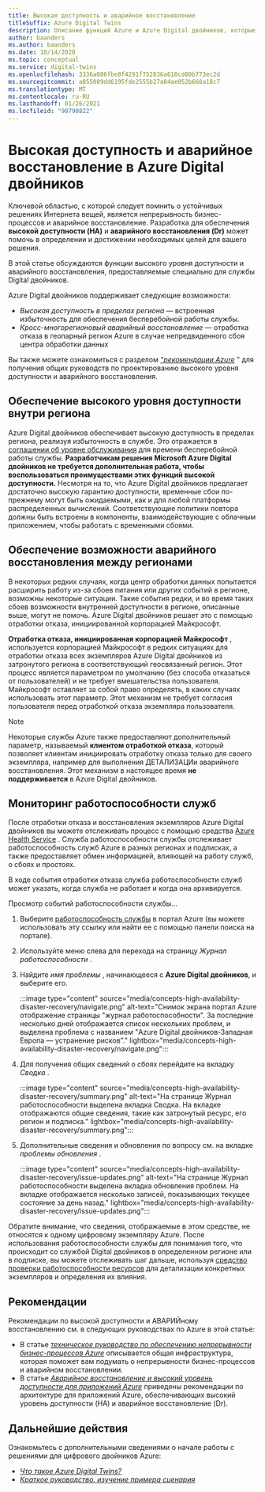 ```yaml
---
title: Высокая доступность и аварийное восстановление
titleSuffix: Azure Digital Twins
description: Описание функций Azure и Azure Digital двойников, которые позволяют создавать высокодоступные решения Интернета вещей Azure с возможностями аварийного восстановления.
author: baanders
ms.author: baanders
ms.date: 10/14/2020
ms.topic: conceptual
ms.service: digital-twins
ms.openlocfilehash: 3336a086fbe8f4291f752836a610cd80b773ec2d
ms.sourcegitcommit: a055089dd6195fde2555b27a84ae052b668a18c7
ms.translationtype: MT
ms.contentlocale: ru-RU
ms.lasthandoff: 01/26/2021
ms.locfileid: "98790822"
---
```

# <a name="azure-digital-twins-high-availability-and-disaster-recovery"></a>Высокая доступность и аварийное восстановление в Azure Digital двойников

Ключевой областью, с которой следует помнить о устойчивых решениях Интернета вещей, является непрерывность бизнес-процессов и аварийное восстановление. Разработка для обеспечения **высокой доступности (HA)** и **аварийного восстановления (Dr)** может помочь в определении и достижении необходимых целей для вашего решения.

В этой статье обсуждаются функции высокого уровня доступности и аварийного восстановления, предоставляемые специально для службы Digital двойников.

Azure Digital двойников поддерживает следующие возможности:
* *Высокая доступность в пределах региона* — встроенная избыточность для обеспечения бесперебойной работы службы.
* *Кросс-многорегионовый аварийный восстановление* — отработка отказа в геопарный регион Azure в случае непредвиденного сбоя центра обработки данных

Вы также можете ознакомиться с разделом [*"рекомендации Azure*](#best-practices) " для получения общих руководств по проектированию высокого уровня доступности и аварийного восстановления.

## <a name="intra-region-ha"></a>Обеспечение высокого уровня доступности внутри региона
 
Azure Digital двойников обеспечивает высокую доступность в пределах региона, реализуя избыточность в службе. Это отражается в [соглашении об уровне обслуживания](https://azure.microsoft.com/support/legal/sla/digital-twins) для времени бесперебойной работы службы. **Разработчикам решения Microsoft Azure Digital двойников не требуется дополнительная работа, чтобы воспользоваться преимуществами этих функций высокой доступности.** Несмотря на то, что Azure Digital двойников предлагает достаточно высокую гарантию доступности, временные сбои по-прежнему могут быть ожидаемыми, как и для любой платформы распределенных вычислений. Соответствующие политики повтора должны быть встроены в компоненты, взаимодействующие с облачным приложением, чтобы работать с временными сбоями.

## <a name="cross-region-dr"></a>Обеспечение возможности аварийного восстановления между регионами

В некоторых редких случаях, когда центр обработки данных попытается расширить работу из-за сбоев питания или других событий в регионе, возможны некоторые ситуации. Такие события редки, и во время таких сбоев возможности внутренней доступности в регионе, описанные выше, могут не помочь. Azure Digital двойников решает это с помощью отработки отказа, инициированной корпорацией Майкрософт.

**Отработка отказа, инициированная корпорацией Майкрософт** , используется корпорацией Майкрософт в редких ситуациях для отработки отказа всех экземпляров Azure Digital двойников из затронутого региона в соответствующий геосвязанный регион. Этот процесс является параметром по умолчанию (без способа отказаться от пользователей) и не требует вмешательства пользователя. Майкрософт оставляет за собой право определять, в каких случаях использовать этот параметр. Этот механизм не требует согласия пользователя перед отработкой отказа экземпляра пользователя.

>[!NOTE]
> Некоторые службы Azure также предоставляют дополнительный параметр, называемый **клиентом отработкой отказа**, который позволяет клиентам инициировать отработку отказа только для своего экземпляра, например для выполнения ДЕТАЛИЗАЦИи аварийного восстановления. Этот механизм в настоящее время **не поддерживается** в Azure Digital двойников. 

## <a name="monitor-service-health"></a>Мониторинг работоспособности служб

После отработки отказа и восстановления экземпляров Azure Digital двойников вы можете отслеживать процесс с помощью средства [Azure Health Service](../service-health/service-health-overview.md) . Служба работоспособности службы отслеживает работоспособность служб Azure в разных регионах и подписках, а также предоставляет обмен информацией, влияющей на работу служб, о сбоях и простоях.

В ходе события отработки отказа служба работоспособности служб может указать, когда служба не работает и когда она архивируется.

Просмотр событий работоспособности службы...
1. Выберите [работоспособность службы](https://portal.azure.com/?feature.customportal=false#blade/Microsoft_Azure_Health/AzureHealthBrowseBlade/serviceIssues) в портал Azure (вы можете использовать эту ссылку или найти ее с помощью панели поиска на портале).
1. Используйте меню слева для перехода на страницу *Журнал работоспособности* .
1. Найдите *имя проблемы* , начинающееся с **Azure Digital двойников**, и выберите его.

    :::image type="content" source="media/concepts-high-availability-disaster-recovery/navigate.png" alt-text="Снимок экрана портал Azure отображение страницы &quot;журнал работоспособности&quot;. За последние несколько дней отображается список нескольких проблем, и выделена проблема с названием &quot;Azure Digital двойников-Западная Европа — устранение рисков&quot;." lightbox="media/concepts-high-availability-disaster-recovery/navigate.png":::

1. Для получения общих сведений о сбоях перейдите на вкладку *Сводка* .

    :::image type="content" source="media/concepts-high-availability-disaster-recovery/summary.png" alt-text="На странице Журнал работоспособности выделена вкладка Сводка. На вкладке отображаются общие сведения, такие как затронутый ресурс, его регион и подписка." lightbox="media/concepts-high-availability-disaster-recovery/summary.png":::
1. Дополнительные сведения и обновления по вопросу см. на вкладке *проблемы обновления* .

    :::image type="content" source="media/concepts-high-availability-disaster-recovery/issue-updates.png" alt-text="На странице Журнал работоспособности выделена вкладка обновления проблем. На вкладке отображается несколько записей, показывающих текущее состояние за день назад." lightbox="media/concepts-high-availability-disaster-recovery/issue-updates.png":::


Обратите внимание, что сведения, отображаемые в этом средстве, не относятся к одному цифровому экземпляру Azure. После использования работоспособности службы для понимания того, что происходит со службой Digital двойников в определенном регионе или в подписке, вы можете отслеживать шаг дальше, используя [средство проверки работоспособности ресурсов](troubleshoot-resource-health.md) для детализации конкретных экземпляров и определения их влияния.

## <a name="best-practices"></a>Рекомендации

Рекомендации по высокой доступности и АВАРИЙному восстановлению см. в следующих руководствах по Azure в этой статье: 
* В статье [*техническое руководство по обеспечению непрерывности бизнес-процессов Azure*](/azure/architecture/framework/resiliency/overview) описывается общая инфраструктура, которая поможет вам подумать о непрерывности бизнес-процессов и аварийном восстановлении. 
* В статье [*Аварийное восстановление и высокий уровень доступности для приложений Azure*](/azure/architecture/framework/resiliency/backup-and-recovery) приведены рекомендации по архитектуре для приложений Azure, обеспечивающих высокий уровень доступности (HA) и аварийное восстановление (Dr).

## <a name="next-steps"></a>Дальнейшие действия 

Ознакомьтесь с дополнительными сведениями о начале работы с решениями для цифрового двойников Azure:
 
* [*Что такое Azure Digital Twins?*](overview.md)
* [*Краткое руководство. изучение примера сценария*](quickstart-adt-explorer.md)